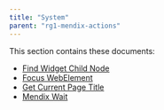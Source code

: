 ```yaml
---
title: "System"
parent: "rg1-mendix-actions"
---
```


This section contains these documents:

* [Find Widget Child Node](rg1-find-widget-child-node)
* [Focus WebElement](rg1-focus-webelement)
* [Get Current Page Title](rg1-get-current-page-title)
* [Mendix Wait](rg1-mendix-wait)
